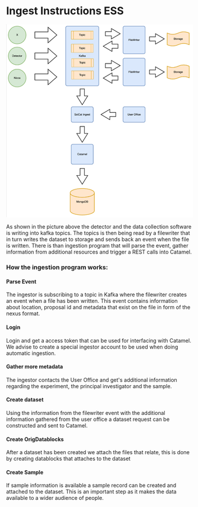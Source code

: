 # Ingest Instructions ESS

![Anonymous View](screenshots/kafka.png)

As shown in the picture above the detector and the data collection software is writing into kafka topics. The topics is then being read by a filewriter that in turn writes the dataset to storage and sends back an event when the file is written. There is than ingestion program that will parse the event, gather information from additional resources and trigger a REST calls into Catamel. 

### How the ingestion program works:

#### Parse Event

The ingestor is subscribing to a topic in Kafka where the filewriter creates an event when a file has been written. This event contains information about location, proposal id and metadata that exist on the file in form of the nexus format. 

#### Login  

 Login and get a access token that can be used for interfacing with Catamel. We advise to create a special ingestor account to be used when doing automatic ingestion. 

#### Gather more metadata

The ingestor contacts the User Office and get's additional information regarding the experiment, the principal investigator and the sample.

#### Create dataset

Using the information from the filewriter event with the additional information gathered from the user office a dataset request can be constructed and sent to Catamel.

#### Create OrigDatablocks

After a dataset has been created we attach the files that relate, this is done by creating datablocks that attaches to the dataset

#### Create Sample

If sample information is available a sample record can be created and attached to the dataset. This is an important step as it makes the data available to a wider audience of people. 